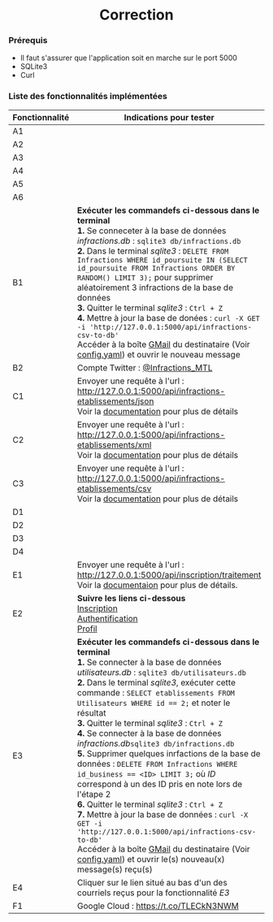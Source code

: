 # <center>Correction</center>   

### Prérequis
- Il faut s'assurer que l'application soit en marche sur le port 5000
- SQLite3
- Curl

### Liste des fonctionnalités implémentées

| Fonctionnalité | Indications pour tester                                                                                                                                                                                                                                                                                                                                                                                                                                                                                                                                                                                                                                                                                                                                                                                                                                                                                                                                                                               |
|----------------|-------------------------------------------------------------------------------------------------------------------------------------------------------------------------------------------------------------------------------------------------------------------------------------------------------------------------------------------------------------------------------------------------------------------------------------------------------------------------------------------------------------------------------------------------------------------------------------------------------------------------------------------------------------------------------------------------------------------------------------------------------------------------------------------------------------------------------------------------------------------------------------------------------------------------------------------------------------------------------------------------------|
| A1             |                                                                                                                                                                                                                                                                                                                                                                                                                                                                                                                                                                                                                                                                                                                                                                                                                                                                                                                                                                                                       |
| A2             |                                                                                                                                                                                                                                                                                                                                                                                                                                                                                                                                                                                                                                                                                                                                                                                                                                                                                                                                                                                                       |
| A3             |                                                                                                                                                                                                                                                                                                                                                                                                                                                                                                                                                                                                                                                                                                                                                                                                                                                                                                                                                                                                       |
| A4             |                                                                                                                                                                                                                                                                                                                                                                                                                                                                                                                                                                                                                                                                                                                                                                                                                                                                                                                                                                                                       |
| A5             |                                                                                                                                                                                                                                                                                                                                                                                                                                                                                                                                                                                                                                                                                                                                                                                                                                                                                                                                                                                                       |
| A6             |                                                                                                                                                                                                                                                                                                                                                                                                                                                                                                                                                                                                                                                                                                                                                                                                                                                                                                                                                                                                       |
| B1             | **Exécuter les commandefs ci-dessous dans le terminal** <br/> **1.** Se conneceter à la base de données *infractions.db* : `sqlite3 db/infractions.db` <br/> **2.** Dans le terminal *sqlite3* : `DELETE FROM Infractions WHERE id_poursuite IN (SELECT id_poursuite FROM Infractions ORDER BY RANDOM() LIMIT 3);` pour supprimer aléatoirement 3 infractions de la base de données <br/> **3.** Quitter le terminal *sqlite3* : `Ctrl + Z` <br/> **4.** Mettre à jour la base de donées : `curl -X GET -i 'http://127.0.0.1:5000/api/infractions-csv-to-db'` <br/> Accéder à la boîte [GMail](https://mail.google.com) du destinataire (Voir [config.yaml](config.yaml)) et ouvrir le nouveau message                                                                                                                                                                                                                                                                                                |
| B2             | Compte Twitter : [@Infractions_MTL](https://twitter.com/Infractions_MTL)                                                                                                                                                                                                                                                                                                                                                                                                                                                                                                                                                                                                                                                                                                                                                                                                                                                                                                                              |
| C1             | Envoyer une requête à l'url : http://127.0.0.1:5000/api/infractions-etablissements/json <br/> Voir la [documentation](http://127.0.0.1:5000/doc#api_infractions_etablissements__format__get) pour plus de détails                                                                                                                                                                                                                                                                                                                                                                                                                                                                                                                                                                                                                                                                                                                                                                                     |
| C2             | Envoyer une requête à l'url : http://127.0.0.1:5000/api/infractions-etablissements/xml <br/> Voir la [documentation](http://127.0.0.1:5000/doc#api_infractions_etablissements__format__get) pour plus de détails                                                                                                                                                                                                                                                                                                                                                                                                                                                                                                                                                                                                                                                                                                                                                                                      |
| C3             | Envoyer une requête à l'url : http://127.0.0.1:5000/api/infractions-etablissements/csv <br/> Voir la [documentation](http://127.0.0.1:5000/doc#api_infractions_etablissements__format__get) pour plus de détails                                                                                                                                                                                                                                                                                                                                                                                                                                                                                                                                                                                                                                                                                                                                                                                      |
| D1             |                                                                                                                                                                                                                                                                                                                                                                                                                                                                                                                                                                                                                                                                                                                                                                                                                                                                                                                                                                                                       |
| D2             |                                                                                                                                                                                                                                                                                                                                                                                                                                                                                                                                                                                                                                                                                                                                                                                                                                                                                                                                                                                                       |
| D3             |                                                                                                                                                                                                                                                                                                                                                                                                                                                                                                                                                                                                                                                                                                                                                                                                                                                                                                                                                                                                       |
| D4             |                                                                                                                                                                                                                                                                                                                                                                                                                                                                                                                                                                                                                                                                                                                                                                                                                                                                                                                                                                                                       |
| E1             | Envoyer une requête à l'url : http://127.0.0.1:5000/api/inscription/traitement <br/> Voir la [documentaion](http://127.0.0.1:5000/doc#api_inscription_traitement_post) pour plus de détails.                                                                                                                                                                                                                                                                                                                                                                                                                                                                                                                                                                                                                                                                                                                                                                                                          |
| E2             | **Suivre les liens ci-dessous** <br> [Inscription](http://127.0.0.1:5000/inscription) <br> [Authentification](http://127.0.0.1:5000/login) <br> [Profil](http://127.0.0.1:5000/profil)                                                                                                                                                                                                                                                                                                                                                                                                                                                                                                                                                                                                                                                                                                                                                                                                                |
| E3             | **Exécuter les commandefs ci-dessous dans le terminal** <br/> **1.** Se connecter à la base de données *utilisateurs.db* : `sqlite3 db/utilisateurs.db` <br/>  **2.** Dans le terminal *sqlite3*, exécuter cette commande : `SELECT etablissements FROM Utilisateurs WHERE id == 2;` et noter le résultat <br/> **3.** Quitter le terminal *sqlite3* : `Ctrl + Z` <br/> **4.** Se connecter à la base de données *infractions.db*`sqlite3 db/infractions.db` <br/> **5.** Supprimer quelques inrfactions de la base de données : `DELETE FROM Infractions WHERE id_business == <ID> LIMIT 3;` où *ID* correspond à un des ID pris en note lors de l'étape 2 <br/> **6.** Quitter le terminal *sqlite3* : `Ctrl + Z` <br/> **7.** Mettre à jour la base de données : `curl -X GET -i 'http://127.0.0.1:5000/api/infractions-csv-to-db'` <br/> Accéder à la boîte [GMail](https://mail.google.com) du destinataire (Voir [config.yaml](config.yaml)) et ouvrir le(s) nouveau(x) message(s) reçu(s)<br/> |
| E4             | Cliquer sur le lien situé au bas d'un des courriels reçus pour la fonctionnalité *E3*                                                                                                                                                                                                                                                                                                                                                                                                                                                                                                                                                                                                                                                                                                                                                                                                                                                                                                                 |
| F1             | Google Cloud : https://t.co/TLECkN3NWM                                                                                                                                                                                                                                                                                                                                                                                                                                                                                                                                                                                                                                                                                                                                                                                                                                                                                                                                                                |

